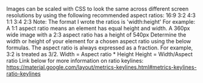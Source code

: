 Images can be scaled with CSS to look the same across different screen resolutions by using the following recommended aspect ratios:
16:9
3:2
4:3
1:1
3:4
2:3
Note: The format I wrote the ratios is 'width:height'
For example:
A 1:1 aspect ratio means an element has equal height and width.
A 360px wide image with a 2:3 aspect ratio has a height of 540px
Determine the width or height of your element for a chosen aspect ratio using the below formulas. The aspect ratio is always expressed as a fraction. For example, 3:2 is treated as 3/2.
Width = Aspect ratio * Height
Height = Width/Aspect ratio
Link below for more information on ratio keylines: 
https://material.google.com/layout/metrics-keylines.html#metrics-keylines-ratio-keylines
